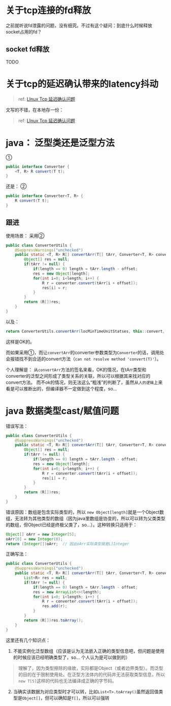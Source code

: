 
# 关于tcp连接的fd释放

之前就听说fd泄露的问题，没有细究。不过有这个疑问：到底什么时候释放socket占用的fd？

## socket fd释放
TODO

# 关于tcp的延迟确认带来的latency抖动
> ref: [LInux Tcp 延迟确认问题](http://blog.csdn.net/turkeyzhou/article/details/6764389)

文写的不错，在本地存一份：
> ref: [LInux Tcp 延迟确认问题](resource/linux_tcp_delay_ack.html)


# java： 泛型类还是泛型方法

①
```java
public interface Converter {
    <T, R> R convert(T t);
}
```

还是：
②
```java
public interface Converter<T, R> {
    R convert(T t);
}
```

## 跟进

使用场景：
采用②
```java
public class ConverterUtils {
    @SuppressWarnings("unchecked")
    public static <T, R> R[] convertArr(T[] tArr, Converter<T, R> converter, int offset, int length) {
        Object[] res = null;
        if(tArr != null) {
            if(length == 0) length = tArr.length - offset;
            res = new Object[length];
            for(int i=0; i<length; i++) {
                R r = converter.convert(tArr[i + offset]);
                res[i] = r;
            }
        }
        return (R[])res;
    }
}
```


以及：
```java
return ConverterUtils.convertArr(locMinTimeUnitStatses, this::convert, offset, length);
```

这样是OK的。

而如果采用①，而让`convertArr`的converter参数类型为`Converter`的话，调用处会报错找不到合适的convert方法（`can not resolve method 'convert(T)'`）。

个人理解是： 从`convertArr`方法的签名来看，OK的情况，在tArr类型和converter的泛型之间形成了类型关系的关联，所以可以根据其来找对应的convert方法。
而不ok的情况，则无法这么“粗浅”的判断了，虽然从`人的逻辑`上来看是可以推断出的，但编译器不一定做到这个程度，so...

# java 数据类型cast/赋值问题

错误写法：
```java
public class ConverterUtils {
    @SuppressWarnings("unchecked")
    public static <T, R> R[] convertArr(T[] tArr, Converter<T, R> converter, int offset, int length) {
        Object[] res = null;
        if(tArr != null) {
            if(length == 0) length = tArr.length - offset;
            res = new Object[length];
            for(int i=0; i<length; i++) {
                R r = converter.convert(tArr[i + offset]);
                res[i] = r;
            }
        }
        return (R[])res;
    }
}
```

错误原因：数组是包含实际类型的，所以 `new Object[length]`就是一个Object数组，无法转为其他类型的数组（因为java里数组是协变的，所以可以转为父类类型的数组，但Object已经是终极父类了，so...）。这种转换只适用于：
```java
Object[] oArr = new Integer[5];
oArr[0] = new Integer(0);
return (Integer[])oArr;  // 因此oArr实际类型就是L]Integer
```


正确写法：
```java
public class ConverterUtils {
    @SuppressWarnings("unchecked")
    public static <T, R> R[] convertArr(T[] tArr, Converter<T, R> converter, int offset, int length) {
        List<R> res = null;
        if(tArr != null) {
            if(length == 0) length = tArr.length - offset;
            res = new ArrayList<>(length);
            for(int i=0; i<length; i++) {
                R r = converter.convert(tArr[i + offset]);
                res.add(r);
            }
        }
        return (R[])res.toArray();
    }
}
```

这里还有几个知识点：
1. 不能实例化泛型数组（应该是认为无法嵌入正确的类型信息吧，但问题是使用的时候应该已经明确类型了，so... 个人认为是可以做到的）
> 理解了，因为类型擦除的缘故，实际都是Object（或者边界类型）。而泛型的目的在于限制使用处。在泛型方法体内的代码并无法获取类型信息，所以`new T[5]`这样的代码也无法编译成正确的字节码。
2. 当确实该数据为对应类型时才可以转，比如`List<T>.toArray()`虽然返回值类型是`Object[]`，但可以确知是`T[]`，所以可以强转


